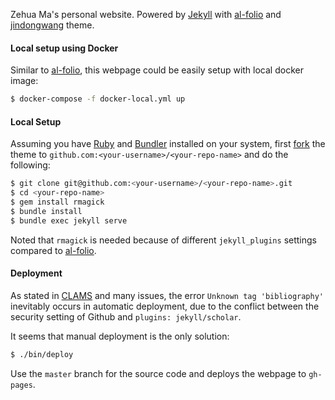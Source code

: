 Zehua Ma's personal website. Powered by <a href="http://jekyllrb.com/" target="_blank">Jekyll</a> with <a href="https://github.com/alshedivat/al-folio">al-folio</a> and <a href="https://github.com/jindongwang/jindongwang.github.io">jindongwang</a> theme.

#### Local setup using Docker
Similar to <a href="https://github.com/alshedivat/al-folio">al-folio</a>, this webpage could be easily setup with local docker image:
```bash
$ docker-compose -f docker-local.yml up
```

#### Local Setup
Assuming you have [Ruby](https://www.ruby-lang.org/en/downloads/) and [Bundler](https://bundler.io/) installed on your system, first [fork](https://guides.github.com/activities/forking/) the theme to `github.com:<your-username>/<your-repo-name>` and do the following:

```bash
$ git clone git@github.com:<your-username>/<your-repo-name>.git
$ cd <your-repo-name>
$ gem install rmagick
$ bundle install
$ bundle exec jekyll serve
```
Noted that `rmagick` is needed because of different `jekyll_plugins` settings compared to [al-folio](https://github.com/alshedivat/al-folio).

#### Deployment
As stated in [CLAMS](https://checlams.github.io/blog/2022/deploytutorial/) and many issues, the error `Unknown tag 'bibliography'` inevitably occurs in automatic deployment, due to the conflict between the security setting of Github and `plugins: jekyll/scholar`.

It seems that manual deployment is the only solution:
```bash
$ ./bin/deploy
```
Use the `master` branch for the source code and deploys the webpage to `gh-pages`.